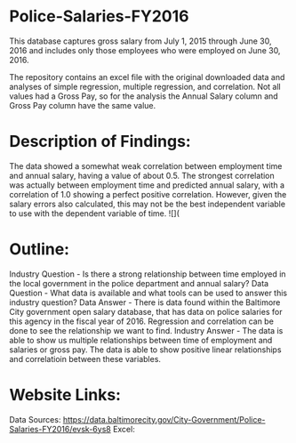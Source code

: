 # Police-Salaries-FY2016
This database captures gross salary from July 1, 2015 through June 30, 2016 and includes only those employees who were employed on June 30, 2016.

The repository contains an excel file with the original downloaded data and analyses of simple regression, multiple regression, and correlation. Not all values had a Gross Pay, so for the analysis the Annual Salary column and Gross Pay column have the same value. 

# Description of Findings: 
The data showed a somewhat weak correlation between employment time and annual salary, having a value of about 0.5. The strongest correlation was actually between employment time and predicted annual salary, with a correlation of 1.0 showing a perfect positive correlation. However, given the salary errors also calculated, this may not be the best independent variable to use with the dependent variable of time. 
![](
# Outline: 
Industry Question - Is there a strong relationship between time employed in the local government in the police department and annual salary?
Data Question - What data is available and what tools can be used to answer this industry question?
Data Answer - There is data found within the Baltimore City government open salary database, that has data on police salaries for this agency in the fiscal year of 2016. Regression and correlation can be done to see the relationship we want to find. 
Industry Answer - The data is able to show us multiple relationships between time of employment and salaries or gross pay. The data is able to show positive linear relationships and correlatioin between these variables. 
# Website Links:
Data Sources: https://data.baltimorecity.gov/City-Government/Police-Salaries-FY2016/evsk-6ys8
Excel: 
# 
